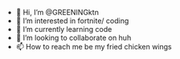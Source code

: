- 👋 Hi, I’m @GREENINGktn
- 👀 I’m interested in fortnite/ coding
- 🌱 I’m currently learning code
- 💞️ I’m looking to collaborate on huh
- 📫 How to reach me be my fried chicken wings

<!---
LEAKER-eng/LEAKER-eng is a ✨ special ✨ repository because its `README.md` (this file) appears on your GitHub profile.
You can click the Preview link to take a look at your changes.
--->
